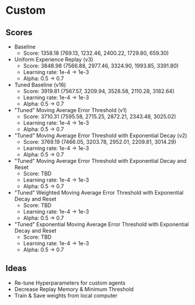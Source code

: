# Custom

## Scores

 * Baseline
    * Score: 1358.18 (769.13, 1232.46, 2400.22, 1729.80, 659.30)
 * Uniform Experience Replay (v3)
    * Score: 3848.98 (7566.88, 2977.46, 3324.90, 1993.85, 3391.80)
    * Learning rate: 1e-4 -> 1e-3
    * Alpha: 0.5 -> 0.7
 * Tuned Baseline (v16)
    * Score: 3919.81 (7567.57, 3209.94, 3528.58, 2110.28, 3182.64)
    * Learning rate: 1e-4 -> 1e-3
    * Alpha: 0.5 -> 0.7
 * "Tuned" Moving Average Error Threshold (v1)
    * Score: 3710.31 (7595.58, 2715.25, 2872.21, 2343.48, 3025.02)
    * Learning rate: 1e-4 -> 1e-3
    * Alpha: 0.5 -> 0.7
 * "Tuned" Moving Average Error Threshold with Exponential Decay (v2)
    * Score: 3769.19 (7466.05, 3203.78, 2952.01, 2209.81, 3014.29)
    * Learning rate: 1e-4 -> 1e-3
    * Alpha: 0.5 -> 0.7
 * "Tuned" Moving Average Error Threshold with Exponential Decay and Reset
    * Score: TBD
    * Learning rate: 1e-4 -> 1e-3
    * Alpha: 0.5 -> 0.7
 * "Tuned" Weighted Moving Average Error Threshold with Exponential Decay and Reset
    * Score: TBD
    * Learning rate: 1e-4 -> 1e-3
    * Alpha: 0.5 -> 0.7
 * "Tuned" Exponential Moving Average Error Threshold with Exponential Decay and Reset
    * Score: TBD
    * Learning rate: 1e-4 -> 1e-3
    * Alpha: 0.5 -> 0.7

## Ideas
 * Re-tune Hyperparameters for custom agents
 * Decrease Replay Memory & Minimum Threshold
 * Train & Save weights from local computer
